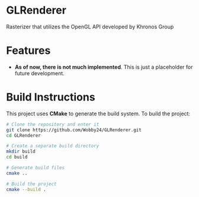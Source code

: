 # GLRenderer
Rasterizer that utilizes the OpenGL API developed by Khronos Group

# Features
- **As of now, there is not much implemented**. This is just a placeholder for future development.

# Build Instructions

This project uses **CMake** to generate the build system. To build the project:

```bash
# Clone the repository and enter it
git clone https://github.com/Wobby24/GLRenderer.git
cd GLRenderer

# Create a separate build directory
mkdir build
cd build

# Generate build files
cmake ..

# Build the project
cmake --build .
